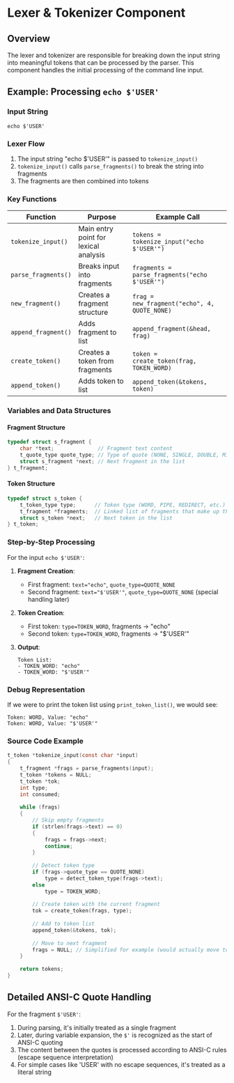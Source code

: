 # Lexer & Tokenizer Component

## Overview

The lexer and tokenizer are responsible for breaking down the input string into meaningful tokens that can be processed by the parser. This component handles the initial processing of the command line input.

## Example: Processing `echo $'USER'`

### Input String

```
echo $'USER'
```

### Lexer Flow

1. The input string "echo $'USER'" is passed to `tokenize_input()`
2. `tokenize_input()` calls `parse_fragments()` to break the string into fragments
3. The fragments are then combined into tokens

### Key Functions

| Function | Purpose | Example Call |
|----------|---------|-------------|
| `tokenize_input()` | Main entry point for lexical analysis | `tokens = tokenize_input("echo $'USER'")` |
| `parse_fragments()` | Breaks input into fragments | `fragments = parse_fragments("echo $'USER'")` |
| `new_fragment()` | Creates a fragment structure | `frag = new_fragment("echo", 4, QUOTE_NONE)` |
| `append_fragment()` | Adds fragment to list | `append_fragment(&head, frag)` |
| `create_token()` | Creates a token from fragments | `token = create_token(frag, TOKEN_WORD)` |
| `append_token()` | Adds token to list | `append_token(&tokens, token)` |

### Variables and Data Structures

#### Fragment Structure
```c
typedef struct s_fragment {
    char *text;              // Fragment text content
    t_quote_type quote_type; // Type of quote (NONE, SINGLE, DOUBLE, MIXED)
    struct s_fragment *next; // Next fragment in the list
} t_fragment;
```

#### Token Structure
```c
typedef struct s_token {
    t_token_type type;      // Token type (WORD, PIPE, REDIRECT, etc.)
    t_fragment *fragments;  // Linked list of fragments that make up the token
    struct s_token *next;   // Next token in the list
} t_token;
```

### Step-by-Step Processing

For the input `echo $'USER'`:

1. **Fragment Creation**:
   - First fragment: `text="echo"`, `quote_type=QUOTE_NONE`
   - Second fragment: `text="$'USER'"`, `quote_type=QUOTE_NONE` (special handling later)

2. **Token Creation**:
   - First token: `type=TOKEN_WORD`, fragments -> "echo"
   - Second token: `type=TOKEN_WORD`, fragments -> "$'USER'"

3. **Output**:
   ```
   Token List:
   - TOKEN_WORD: "echo"
   - TOKEN_WORD: "$'USER'"
   ```

### Debug Representation

If we were to print the token list using `print_token_list()`, we would see:
```
Token: WORD, Value: "echo"
Token: WORD, Value: "$'USER'"
```

### Source Code Example

```c
t_token *tokenize_input(const char *input)
{
    t_fragment *frags = parse_fragments(input);
    t_token *tokens = NULL;
    t_token *tok;
    int type;
    int consumed;
    
    while (frags)
    {
        // Skip empty fragments
        if (strlen(frags->text) == 0)
        {
            frags = frags->next;
            continue;
        }
        
        // Detect token type
        if (frags->quote_type == QUOTE_NONE)
            type = detect_token_type(frags->text);
        else
            type = TOKEN_WORD;
        
        // Create token with the current fragment
        tok = create_token(frags, type);
        
        // Add to token list
        append_token(&tokens, tok);
        
        // Move to next fragment
        frags = NULL; // Simplified for example (would actually move to next fragment)
    }
    
    return tokens;
}
```

## Detailed ANSI-C Quote Handling

For the fragment `$'USER'`:
1. During parsing, it's initially treated as a single fragment
2. Later, during variable expansion, the `$'` is recognized as the start of ANSI-C quoting
3. The content between the quotes is processed according to ANSI-C rules (escape sequence interpretation)
4. For simple cases like 'USER' with no escape sequences, it's treated as a literal string

